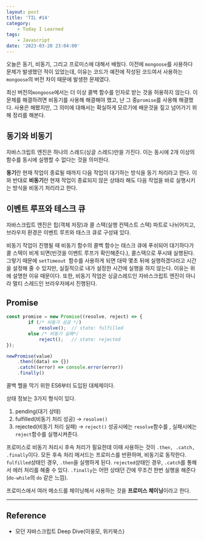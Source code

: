 ```yaml
---
layout: post
title: 'TIL #14'
category:
    - Today I Learned
tags:
    - Javascript
date: '2023-03-20 23:04:00'
---
```



오늘은 동기, 비동기, 그리고 프로미스에 대해서 배웠다.  이전에 `mongoose`를 사용하다 문제가 발생했던 적이 있었는데, 이유는 코드가 예전에 작성된 코드여서 사용하는 `mongoose`의 버전 차이 때문에 발생한 문제였다.

최신 버전의`mongoose`에서는 더 이상 콜백 함수를 인자로 받는 것을 허용하지 않는다. 이 문제를 해결하려면 비동기를 사용해 해결해야 했고, 난 그 중`promise`를 사용해 해결했다. 사용은 해봤지만, 그 의미에 대해서는 확실하게 모르기에 배운것을 짚고 넘어가기 위해 정리를 해본다.

## 동기와 비동기
자바스크립트 엔진은 하나의 스레드(싱글 스레드)만을 가진다. 이는 동시에 2개 이상의 함수를 동시에 실행할 수 없다는 것을 의미한다.

**동기**란 현재 작업이 종료될 때까지 다음 작업이 대기하는 방식을 동기 처리라고 한다.  이와 반대로 **비동기**란 현재 작업이 종료되지 않은 상태라 해도 다음 작업을 바로 실행시키는 방식을 비동기 처리라고 한다.

## 이벤트 루프와 테스크 큐
자바스크립트 엔진은 힙(객체 저장)과 콜 스택(실행 컨텍스트 스택) 파트로 나뉘어지고, 브라우저 환경은 이벤트 루프와 태스크 큐로 구성돼 있다.

비동기 작업이 진행될 때 비동기 함수의 콜백 함수는 태스크 큐에 푸쉬되어 대기하다가 콜 스택이 비게 되면(빈것을 이벤트 루프가 확인해준다.), 콜스택으로 푸시돼 실행된다. 그렇기 때문에 `setTimeout `함수를 사용하게 되면 대략 몇초 뒤에 실행하겠다라고 시간을 설정해 줄 수 있지만, 실질적으로 내가 설정한 시간에 실행을 하지 않는다. 이유는 위에 설명한 이유 때문이다. 또한, 비동기 작업은 싱글스레드인 자바스크립트 엔진이 아니라 멀티 스레드인 브라우저에서 진행된다.

## Promise
```javascript
const promise = new Promise((resolve, reject) => {
		if (/* 비동기 성공 */)
			resolve();	// state: fulfilled
		else /* 비동기 실패*/
			reject();	// state: rejected
});

newPromise(value)
	.then((data) => {})
	.catch((error) => console.error(error))
	.finally()
```

콜백 헬을 막기 위한 ES6부터 도입된 대체제이다.

상태 정보는 3가지 형식이 있다.
1. pending(대기 상태)
2. fulfilled(비동기 처리 성공) -> `resolve()`
3. rejected(비동기 처리 실패) -> `reject()`
성공시에는 `resolve`함수를 , 실패시에는 `reject`함수를 실행시켜준다.

프로미스로 비동기 처리시 후속 처리가 필요한데 이때 사용하는 것이 `.then, .catch, .finally`이다. 모든 후속 처리 메서드는 프로미스를 반환하며, 비동기로 동작한다.
`fulfilled`상태인 경우, `.then`을 실행하게 된다.
`rejected`상태인 경우, `.catch`를 통해서 에러 처리를 해줄 수 있다. 
`.finally`는 어떤 상태던 간에 무조건 한번 실행을 해준다(`do-while`의 `do` 같은 느낌).

프로미스에서 여러 메소드를 체이닝해서 사용하는 것을 **프로미스 체이닝**이라고 한다.


- - - -
## Reference
- 모던 자바스크립트 Deep Dive(이웅모, 위키북스)
